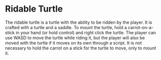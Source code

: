 # Ridable Turtle

The ridable turtle is a turtle with the ability to be ridden by the player. It is crafted with a turtle and a saddle.
 To mount the turtle, hold a carrot-on-a-stick in your hand (or hold control) and right click the turtle. The player can
 use WASD to move the turtle while riding it, but the player will also be moved with the turtle if it moves on its own 
 through a script. It is not necessary to hold the carrot on a stick for the turtle to move, only to mount it. 